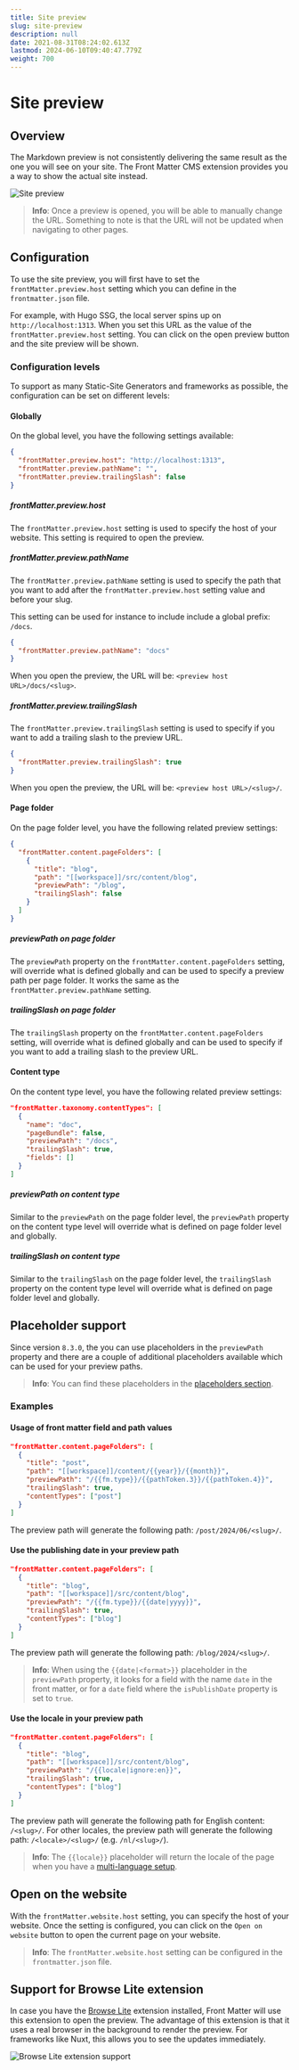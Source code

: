 ```yaml
---
title: Site preview
slug: site-preview
description: null
date: 2021-08-31T08:24:02.613Z
lastmod: 2024-06-10T09:40:47.779Z
weight: 700
---
```


# Site preview

## Overview

The Markdown preview is not consistently delivering the same result as the one you will see on your
site. The Front Matter CMS extension provides you a way to show the actual site instead.

![Site preview][01]

> **Info**: Once a preview is opened, you will be able to manually change the URL. Something to note
> is that the URL will not be updated when navigating to other pages.

## Configuration

To use the site preview, you will first have to set the `frontMatter.preview.host` setting which
you can define in the `frontmatter.json` file.

For example, with Hugo SSG, the local server spins up on `http://localhost:1313`.
When you set this URL as the value of the `frontMatter.preview.host` setting.
You can click on the open preview button and the site preview will be shown.

### Configuration levels

To support as many Static-Site Generators and frameworks as possible, the configuration can be set
on different levels:

#### Globally

On the global level, you have the following settings available:

```json {{ "title": "Global settings" }}
{
  "frontMatter.preview.host": "http://localhost:1313",
  "frontMatter.preview.pathName": "",
  "frontMatter.preview.trailingSlash": false
}
```

##### frontMatter.preview.host

The `frontMatter.preview.host` setting is used to specify the host of your website. This setting is
required to open the preview.

##### frontMatter.preview.pathName

The `frontMatter.preview.pathName` setting is used to specify the path that you want to add after the
`frontMatter.preview.host` setting value and before your slug.

This setting can be used for instance to include include a global prefix: `/docs`.

```json {{ "title": "Path name example" }}
{
  "frontMatter.preview.pathName": "docs"
}
```

When you open the preview, the URL will be: `<preview host URL>/docs/<slug>`.

##### frontMatter.preview.trailingSlash

The `frontMatter.preview.trailingSlash` setting is used to specify if you want to add a trailing
slash to the preview URL.

```json {{ "title": "Trailing slash example" }}
{
  "frontMatter.preview.trailingSlash": true
}
```

When you open the preview, the URL will be: `<preview host URL>/<slug>/`.

#### Page folder

On the page folder level, you have the following related preview settings:

```json {{ "title": "Page folder preview settings" }}
{
  "frontMatter.content.pageFolders": [
    {
      "title": "blog",
      "path": "[[workspace]]/src/content/blog",
      "previewPath": "/blog",
      "trailingSlash": false
    }
  ]
}
```

##### previewPath on page folder

The `previewPath` property on the `frontMatter.content.pageFolders` setting, will override what is
defined globally and can be used to specify a preview path per page folder. It works the same as the
`frontMatter.preview.pathName` setting.

##### trailingSlash on page folder

The `trailingSlash` property on the `frontMatter.content.pageFolders` setting, will override what is
defined globally and can be used to specify if you want to add a trailing slash to the preview URL.

#### Content type

On the content type level, you have the following related preview settings:

```json {{ "title": "Content type preview settings" }}
"frontMatter.taxonomy.contentTypes": [
  {
    "name": "doc",
    "pageBundle": false,
    "previewPath": "/docs",
    "trailingSlash": true,
    "fields": []
  }
]
```

##### previewPath on content type

Similar to the `previewPath` on the page folder level, the `previewPath` property on the content
type level will override what is defined on page folder level and globally.

##### trailingSlash on content type

Similar to the `trailingSlash` on the page folder level, the `trailingSlash` property on the content
type level will override what is defined on page folder level and globally.

## Placeholder support

Since version `8.3.0`, the you can use placeholders in the `previewPath` property and there are a
couple of additional placeholders available which can be used for your preview paths.

> **Info**: You can find these placeholders in the [placeholders section](/docs/content-creation/placeholders#special-placeholders).

### Examples

#### Usage of front matter field and path values

```json {{ "title": "Example 1: Usage of front matter field and path values" }}
"frontMatter.content.pageFolders": [
  {
    "title": "post",
    "path": "[[workspace]]/content/{{year}}/{{month}}",
    "previewPath": "/{{fm.type}}/{{pathToken.3}}/{{pathToken.4}}",
    "trailingSlash": true,
    "contentTypes": ["post"]
  }
]
```

The preview path will generate the following path: `/post/2024/06/<slug>/`.

#### Use the publishing date in your preview path

```json {{ "title": "Example 2: Use the publishing date in your preview path" }}
"frontMatter.content.pageFolders": [
  {
    "title": "blog",
    "path": "[[workspace]]/src/content/blog",
    "previewPath": "/{{fm.type}}/{{date|yyyy}}",
    "trailingSlash": true,
    "contentTypes": ["blog"]
  }
]
```

The preview path will generate the following path: `/blog/2024/<slug>/`.

> **Info**: When using the `{{date|<format>}}` placeholder in the `previewPath` property,
> it looks for a field with the name `date` in the front matter, or for a `date` field where the
> `isPublishDate` property is set to `true`.

#### Use the locale in your preview path

```json {{ "title": "Example 3: Use the locale in your preview path" }}
"frontMatter.content.pageFolders": [
  {
    "title": "blog",
    "path": "[[workspace]]/src/content/blog",
    "previewPath": "/{{locale|ignore:en}}",
    "trailingSlash": true,
    "contentTypes": ["blog"]
  }
]
```

The preview path will generate the following path for English content: `/<slug>/`. For other locales,
the preview path will generate the following path: `/<locale>/<slug>/` (e.g. `/nl/<slug>/`).

> **Info**: The `{{locale}}` placeholder will return the locale of the page when you have
> a [multi-language setup](/docs/content-creation/multilingual).

## Open on the website

With the `frontMatter.website.host` setting, you can specify the host of your website. Once the
setting is configured, you can click on the `Open on website` button to open the current page on
your website.

> **Info**: The `frontMatter.website.host` setting can be configured in the `frontmatter.json` file.

## Support for Browse Lite extension

In case you have the [Browse Lite](https://marketplace.visualstudio.com/items?itemName=antfu.browse-lite)
extension installed, Front Matter will use this extension to open the preview. The advantage of this
extension is that it uses a real browser in the background to render the preview. For frameworks
like Nuxt, this allows you to see the updates immediately.

![Browse Lite extension support](/releases/v9.3.0/browse-lite-support.png)

<!-- Link References -->

[01]: /releases/v8.3.0/site-preview.png
